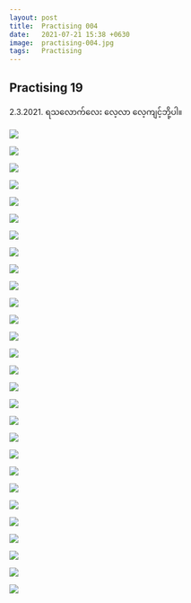 ```yaml
---
layout: post
title:  Practising 004
date:   2021-07-21 15:38 +0630
image:  practising-004.jpg
tags:   Practising
---
```

## Practising 19
2.3.2021.  ရသလောက်လေး လေ့လာ လေ့ကျင့်ဘို့ပါ။

![]({{site.baseurl}}/img/practising-004/019-001.jpg)

![]({{site.baseurl}}/img/practising-004/019-002.jpg)

![]({{site.baseurl}}/img/practising-004/019-003.jpg)

![]({{site.baseurl}}/img/practising-004/019-004.jpg)

![]({{site.baseurl}}/img/practising-004/019-005.jpg)

![]({{site.baseurl}}/img/practising-004/019-006.jpg)

![]({{site.baseurl}}/img/practising-004/019-007.jpg)

![]({{site.baseurl}}/img/practising-004/019-008.jpg)

![]({{site.baseurl}}/img/practising-004/019-009.jpg)

![]({{site.baseurl}}/img/practising-004/019-010.jpg)

![]({{site.baseurl}}/img/practising-004/019-011.jpg)

![]({{site.baseurl}}/img/practising-004/019-012.jpg)

![]({{site.baseurl}}/img/practising-004/019-013.jpg)

![]({{site.baseurl}}/img/practising-004/019-014.jpg)

![]({{site.baseurl}}/img/practising-004/019-015.jpg)

![]({{site.baseurl}}/img/practising-004/019-016.jpg)

![]({{site.baseurl}}/img/practising-004/019-017.jpg)

![]({{site.baseurl}}/img/practising-004/019-018.jpg)

![]({{site.baseurl}}/img/practising-004/019-019.jpg)

![]({{site.baseurl}}/img/practising-004/019-020.jpg)

![]({{site.baseurl}}/img/practising-004/019-021.jpg)

![]({{site.baseurl}}/img/practising-004/019-022.jpg)

![]({{site.baseurl}}/img/practising-004/019-023.jpg)

![]({{site.baseurl}}/img/practising-004/019-024.jpg)

![]({{site.baseurl}}/img/practising-004/019-025.jpg)

![]({{site.baseurl}}/img/practising-004/019-026.jpg)

![]({{site.baseurl}}/img/practising-004/019-027.jpg)

![]({{site.baseurl}}/img/practising-004/019-028.jpg)
